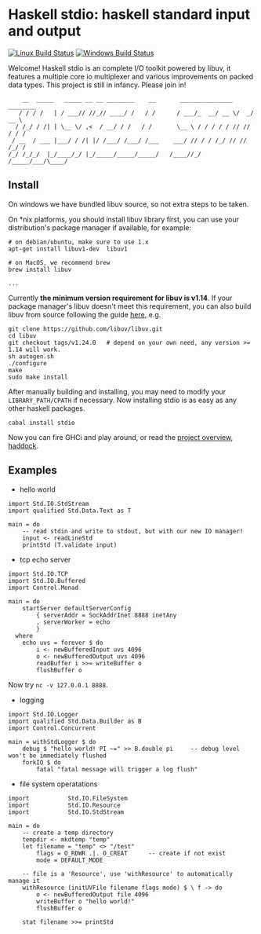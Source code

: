 Haskell stdio: haskell standard input and output
================================================

[![Linux Build Status](https://img.shields.io/travis/haskell-stdio/stdio/master.svg?label=Linux%20build)](https://travis-ci.org/haskell-stdio/stdio)
[![Windows Build Status](https://img.shields.io/appveyor/ci/winterland1989/stdio-7usux/master.svg?label=Windows%20build)](https://ci.appveyor.com/project/winterland1989/stdio-7usux/branch/master)

Welcome! Haskell stdio is an complete I/O toolkit powered by libuv, it features a multiple core io multiplexer and various improvements on packed data types. This project is still in infancy. Please join in!

```
    __  _____   _____ __ __ ________    __       _______________  ________ 
   / / / /   | / ___// //_// ____/ /   / /      / ___/_  __/ __ \/  _/ __ \
  / /_/ / /| | \__ \/ ,<  / __/ / /   / /       \__ \ / / / / / // // / / /
 / __  / ___ |___/ / /| |/ /___/ /___/ /___    ___/ // / / /_/ // // /_/ / 
/_/ /_/_/  |_/____/_/ |_/_____/_____/_____/   /____//_/ /_____/___/\____/
```

Install
-------

On windows we have bundled libuv source, so not extra steps to be taken.

On \*nix platforms, you should install libuv library first, you can use your distribution's package manager if available, for example:

```
# on debian/ubuntu, make sure to use 1.x
apt-get install libuv1-dev  libuv1

# on MacOS, we recommend brew
brew install libuv

...
```

Currently **the minimum version requirement for libuv is v1.14**. If your package manager's libuv doesn't meet this requirement, you can also build libuv from source following the guide [here](https://github.com/libuv/libuv#build-instructions), e.g.

```
git clone https://github.com/libuv/libuv.git 
cd libuv 
git checkout tags/v1.24.0   # depend on your own need, any version >= 1.14 will work.
sh autogen.sh 
./configure 
make 
sudo make install 
```

After manually building and installing, you may need to modify your `LIBRARY_PATH/CPATH` if necessary. Now installing stdio is as easy as any other haskell packages.  

```
cabal install stdio
```

Now you can fire GHCi and play around, or read the [project overview](https://haskell-stdio.github.io/stdio), [haddock](https://haskell-stdio.github.io/stdio/haddock/).

Examples
--------

+ hello world

```
import Std.IO.StdStream
import qualified Std.Data.Text as T

main = do
    -- read stdin and write to stdout, but with our new IO manager!
    input <- readLineStd
    printStd (T.validate input)
```

+ tcp echo server

```
import Std.IO.TCP
import Std.IO.Buffered
import Control.Monad

main = do
    startServer defaultServerConfig
        { serverAddr = SockAddrInet 8888 inetAny
        , serverWorker = echo
        }
  where
    echo uvs = forever $ do
        i <- newBufferedInput uvs 4096
        o <- newBufferedOutput uvs 4096
        readBuffer i >>= writeBuffer o
        flushBuffer o
```

Now try `nc -v 127.0.0.1 8888`.

+ logging

```
import Std.IO.Logger
import qualified Std.Data.Builder as B
import Control.Concurrent

main = withStdLogger $ do
    debug $ "hello world! PI ~=" >> B.double pi     -- debug level won't be immediately flushed
    forkIO $ do
        fatal "fatal message will trigger a log flush"
```

+ file system operatations

```
import           Std.IO.FileSystem
import           Std.IO.Resource
import           Std.IO.StdStream

main = do
    -- create a temp directory
    tempdir <- mkdtemp "temp"   
    let filename = "temp" <> "/test"
        flags = O_RDWR .|. O_CREAT      -- create if not exist
        mode = DEFAULT_MODE

    -- file is a 'Resource', use 'withResource' to automatically manage it
    withResource (initUVFile filename flags mode) $ \ f -> do
        o <- newBufferedOutput file 4096
        writeBuffer o "hello world!"
        flushBuffer o

    stat filename >>= printStd
```

